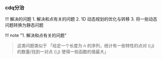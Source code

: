 

### cdq分治 ###


!!! 解决的问题
	1. 解决和点有关的问题
	2. 1D 动态规划的优化与转移
	3. 将一些动态问题转换为静态问题

!!! note "1. 解决和点有关的问题"
> 这类问题类似于 「给定一个长度为 n 的序列，统计有一些特性的点对 (i,j) 的数量/找到一对点 (i,j) 使得一些函数的值最大」



